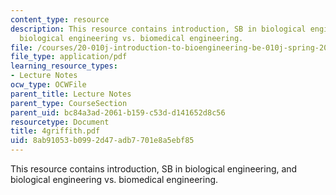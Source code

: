 ```yaml
---
content_type: resource
description: This resource contains introduction, SB in biological engineering, and
  biological engineering vs. biomedical engineering.
file: /courses/20-010j-introduction-to-bioengineering-be-010j-spring-2006/8ab91053b0992d47adb7701e8a5ebf85_4griffith.pdf
file_type: application/pdf
learning_resource_types:
- Lecture Notes
ocw_type: OCWFile
parent_title: Lecture Notes
parent_type: CourseSection
parent_uid: bc84a3ad-2061-b159-c53d-d141652d8c56
resourcetype: Document
title: 4griffith.pdf
uid: 8ab91053-b099-2d47-adb7-701e8a5ebf85
---
```

This resource contains introduction, SB in biological engineering, and biological engineering vs. biomedical engineering.